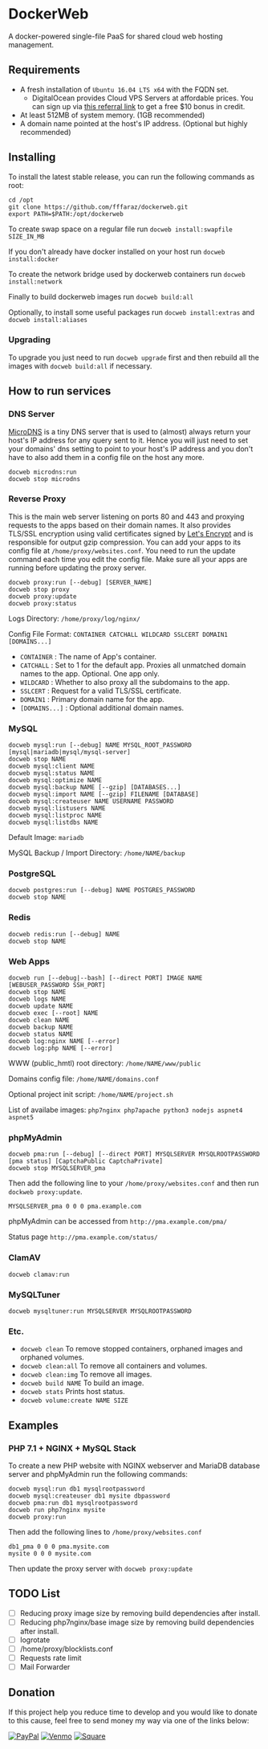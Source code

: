 # DockerWeb

A docker-powered single-file PaaS for shared cloud web hosting management.

## Requirements

- A fresh installation of `Ubuntu 16.04 LTS x64` with the FQDN set.
	- DigitalOcean provides Cloud VPS Servers at affordable prices. You can sign up via [this referral link](https://m.do.co/c/fb7b38f12520) to get a free $10 bonus in credit.
- At least 512MB of system memory. (1GB recommended)
- A domain name pointed at the host's IP address. (Optional but highly recommended)

## Installing

To install the latest stable release, you can run the following commands as root:

```
cd /opt
git clone https://github.com/fffaraz/dockerweb.git
export PATH=$PATH:/opt/dockerweb
```

To create swap space on a regular file run `docweb install:swapfile SIZE_IN_MB`

If you don't already have docker installed on your host run `docweb install:docker`

To create the network bridge used by dockerweb containers run `docweb install:network`

Finally to build dockerweb images run `docweb build:all`

Optionally, to install some useful packages run `docweb install:extras` and `docweb install:aliases`

### Upgrading

To upgrade you just need to run `docweb upgrade` first and then rebuild all the images with `docweb build:all` if necessary. 

## How to run services

### DNS Server

[MicroDNS](https://github.com/fffaraz/microdns) is a tiny DNS server that is used to (almost) always return your host's IP address for any query sent to it. Hence you will just need to set your domains' dns setting to point to your host's IP address and you don't have to also add them in a config file on the host any more.

```
docweb microdns:run
docweb stop microdns
```

### Reverse Proxy

This is the main web server listening on ports 80 and 443 and proxying requests to the apps based on their domain names.
It also provides TLS/SSL encryption using valid certificates signed by [Let's Encrypt](https://letsencrypt.org/) and is responsible for output gzip compression.
You can add your apps to its config file at `/home/proxy/websites.conf`.
You need to run the update command each time you edit the config file.
Make sure all your apps are running before updating the proxy server.

```
docweb proxy:run [--debug] [SERVER_NAME]
docweb stop proxy
docweb proxy:update
docweb proxy:status
```

Logs Directory: `/home/proxy/log/nginx/`

Config File Format: `CONTAINER CATCHALL WILDCARD SSLCERT DOMAIN1 [DOMAINS...]`

* `CONTAINER` : The name of App's container.
* `CATCHALL` : Set to 1 for the default app. Proxies all unmatched domain names to the app. Optional. One app only.
* `WILDCARD` : Whether to also proxy all the subdomains to the app.
* `SSLCERT` : Request for a valid TLS/SSL certificate.
* `DOMAIN1` : Primary domain name for the app.
* `[DOMAINS...]` : Optional additional domain names.

### MySQL

```
docweb mysql:run [--debug] NAME MYSQL_ROOT_PASSWORD [mysql|mariadb|mysql/mysql-server]
docweb stop NAME
docweb mysql:client NAME
docweb mysql:status NAME
docweb mysql:optimize NAME
docweb mysql:backup NAME [--gzip] [DATABASES...]
docweb mysql:import NAME [--gzip] FILENAME [DATABASE]
docweb mysql:createuser NAME USERNAME PASSWORD
docweb mysql:listusers NAME
docweb mysql:listproc NAME
docweb mysql:listdbs NAME
```

Default Image: `mariadb`

MySQL Backup / Import Directory: `/home/NAME/backup`

### PostgreSQL

```
docweb postgres:run [--debug] NAME POSTGRES_PASSWORD
docweb stop NAME
```

### Redis

```
docweb redis:run [--debug] NAME
docweb stop NAME
```

### Web Apps

```
docweb run [--debug|--bash] [--direct PORT] IMAGE NAME [WEBUSER_PASSWORD SSH_PORT]
docweb stop NAME
docweb logs NAME
docweb update NAME
docweb exec [--root] NAME
docweb clean NAME
docweb backup NAME
docweb status NAME
docweb log:nginx NAME [--error]
docweb log:php NAME [--error]
```

WWW (public_hmtl) root directory: `/home/NAME/www/public`

Domains config file: `/home/NAME/domains.conf`

Optional project init script: `/home/NAME/project.sh`

List of availabe images: ` php7nginx php7apache python3 nodejs aspnet4 aspnet5 `

### phpMyAdmin

```
docweb pma:run [--debug] [--direct PORT] MYSQLSERVER MYSQLROOTPASSWORD [pma status] [CaptchaPublic CaptchaPrivate]
docweb stop MYSQLSERVER_pma
```

Then add the following line to your `/home/proxy/websites.conf` and then run `dockweb proxy:update`.

```
MYSQLSERVER_pma 0 0 0 pma.example.com
```

phpMyAdmin can be accessed from `http://pma.example.com/pma/`

Status page `http://pma.example.com/status/`

### ClamAV

```
docweb clamav:run
```

### MySQLTuner

```
docweb mysqltuner:run MYSQLSERVER MYSQLROOTPASSWORD
```

### Etc.

* `docweb clean` To remove stopped containers, orphaned images and orphaned volumes.
* `docweb clean:all` To remove all containers and volumes.
* `docweb clean:img` To remove all images.
* `docweb build NAME` To build an image.
* `docweb stats` Prints host status.
* `docweb volume:create NAME SIZE`

## Examples

### PHP 7.1 + NGINX + MySQL Stack

To create a new PHP website with NGINX webserver and MariaDB database server and phpMyAdmin run the following commands:

```
docweb mysql:run db1 mysqlrootpassword
docweb mysql:createuser db1 mysite dbpassword
docweb pma:run db1 mysqlrootpassword
docweb run php7nginx mysite
docweb proxy:run
```

Then add the following lines to `/home/proxy/websites.conf`

```
db1_pma 0 0 0 pma.mysite.com
mysite 0 0 0 mysite.com
```

Then update the proxy server with `docweb proxy:update`

## TODO List

- [ ] Reducing proxy image size by removing build dependencies after install.
- [ ] Reducing php7nginx/base image size by removing build dependencies after install.
- [ ] logrotate
- [ ] /home/proxy/blocklists.conf
- [ ] Requests rate limit
- [ ] Mail Forwarder

## Donation

If this project help you reduce time to develop and you would like to donate to this cause, feel free to send money my way via one of the links below:

[![PayPal](https://img.shields.io/badge/Donate-PayPal-green.svg)](https://www.paypal.me/frz288)
[![Venmo](https://img.shields.io/badge/Donate-Venmo-green.svg)](https://venmo.com/?txn=pay&audience=public&recipients=fffaraz&note=DockerWeb)
[![Square](https://img.shields.io/badge/Donate-Square-green.svg)](https://cash.me/$fffaraz)
